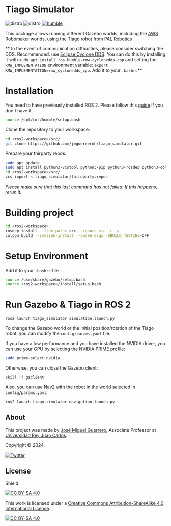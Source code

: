 # Tiago Simulator

![distro](https://img.shields.io/badge/Ubuntu%2022-Jammy%20Jellyfish-green)
![distro](https://img.shields.io/badge/ROS2-Humble-blue)
[![humble](https://github.com/jmguerreroh/tiago_simulator/actions/workflows/master.yaml/badge.svg?branch=humble)](https://github.com/jmguerreroh/tiago_simulator/actions/workflows/master.yaml)

This package allows running different Gazebo worlds, including the [AWS Robomaker](https://github.com/aws-robotics) worlds, using the Tiago robot from [PAL Robotics](https://github.com/pal-robotics)

** In the event of communication difficulties, please consider switching the DDS. Recommended: use [Eclipse Cyclone DDS](https://docs.ros.org/en/foxy/Installation/DDS-Implementations/Working-with-Eclipse-CycloneDDS.html). 
You can do this by installing it with `sudo apt install ros-humble-rmw-cyclonedds-cpp` and setting the `RMW_IMPLEMENTATION` environment variable: `export RMW_IMPLEMENTATION=rmw_cyclonedds_cpp`. Add it to your `.bashrc`**

# Installation 

You need to have previously installed ROS 2. Please follow this [guide](https://docs.ros.org/en/humble/Installation.html) if you don't have it.
```bash
source /opt/ros/humble/setup.bash
```

Clone the repository to your workspace:
```bash
cd <ros2-workspace>/src/
git clone https://github.com/jmguerreroh/tiago_simulator.git

```
Prepare your thirparty repos:
```bash
sudo apt update
sudo apt install python3-vcstool python3-pip python3-rosdep python3-colcon-common-extensions -y
cd <ros2-workspace>/src/
vcs import < tiago_simulator/thirdparty.repos
```
*Please make sure that this last command has not failed. If this happens, rerun it.*

# Building project

```bash
cd <ros2-workspace>
rosdep install --from-paths src --ignore-src -r -y
colcon build --symlink-install --cmake-args -DBUILD_TESTING=OFF
``` 

# Setup Environment

Add it to your `.bashrc` file
```bash
source /usr/share/gazebo/setup.bash
source <ros2-workspace>/install/setup.bash
``` 

# Run Gazebo & Tiago in ROS 2
```bash
ros2 launch tiago_simulator simulation.launch.py
``` 

To change the Gazebo world or the initial position/rotation of the Tiago robot, you can modify the `config/params.yaml` file.

If you have a low performance and you have installed the NVIDIA driver, you can use your GPU by selecting the NVIDIA PRIME profile:
```bash
sudo prime-select nvidia
```

Otherwise, you can close the Gazebo client:
```bash
pkill -f gzclient
``` 

Also, you can use [Nav2](https://navigation.ros.org/) with the robot in the world selected in `config/params.yaml`:
```bash
ros2 launch tiago_simulator navigation.launch.py
``` 

## About

This project was made by [José Miguel Guerrero], Associate Professor at [Universidad Rey Juan Carlos].

Copyright &copy; 2024.

[![Twitter](https://img.shields.io/badge/follow-@jm__guerrero-green.svg)](https://twitter.com/jm__guerrero)

## License

Shield: 

[![CC BY-SA 4.0][cc-by-sa-shield]][cc-by-sa]

This work is licensed under a
[Creative Commons Attribution-ShareAlike 4.0 International License][cc-by-sa].

[![CC BY-SA 4.0][cc-by-sa-image]][cc-by-sa]

[cc-by-sa]: http://creativecommons.org/licenses/by-sa/4.0/
[cc-by-sa-image]: https://licensebuttons.net/l/by-sa/4.0/88x31.png
[cc-by-sa-shield]: https://img.shields.io/badge/License-CC%20BY--SA%204.0-lightgrey.svg


[Universidad Rey Juan Carlos]: https://www.urjc.es/
[José Miguel Guerrero]: https://sites.google.com/view/jmguerrero
